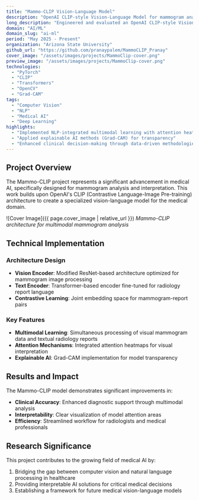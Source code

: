 ```yaml
---
title: "Mammo-CLIP Vision-Language Model"
description: "OpenAI CLIP-style Vision-Language Model for mammogram analysis with radiology reports alignment"
long_description: "Engineered and evaluated an OpenAI CLIP-style Vision-Language Model (Mammo-CLIP) to align mammogram images with radiology reports, utilizing data-driven methodologies to enhance clinical decision-making."
domain: "AI/ML"
domain_slug: "ai-ml"
period: "May 2025 - Present"
organization: "Arizona State University"
github_url: "https://github.com/pranaypalem/MammoCLIP_Pranay"
cover_image: "/assets/images/projects/MammoClip-cover.png"
preview_image: "/assets/images/projects/MammoClip-cover.png"
technologies:
  - "PyTorch"
  - "CLIP"
  - "Transformers"
  - "OpenCV"
  - "Grad-CAM"
tags:
  - "Computer Vision"
  - "NLP"
  - "Medical AI"
  - "Deep Learning"
highlights:
  - "Implemented NLP-integrated multimodal learning with attention heatmaps"
  - "Applied explainable AI methods (Grad-CAM) for transparency"
  - "Enhanced clinical decision-making through data-driven methodologies"
---
```


## Project Overview

The Mammo-CLIP project represents a significant advancement in medical AI, specifically designed for mammogram analysis and interpretation. This work builds upon OpenAI's CLIP (Contrastive Language-Image Pre-training) architecture to create a specialized vision-language model for the medical domain.

![Cover Image]({{ page.cover_image | relative_url }})
*Mammo-CLIP architecture for multimodal mammogram analysis*

## Technical Implementation

### Architecture Design
- **Vision Encoder**: Modified ResNet-based architecture optimized for mammogram image processing
- **Text Encoder**: Transformer-based encoder fine-tuned for radiology report language
- **Contrastive Learning**: Joint embedding space for mammogram-report pairs

### Key Features
- **Multimodal Learning**: Simultaneous processing of visual mammogram data and textual radiology reports
- **Attention Mechanisms**: Integrated attention heatmaps for visual interpretation
- **Explainable AI**: Grad-CAM implementation for model transparency

## Results and Impact

The Mammo-CLIP model demonstrates significant improvements in:
- **Clinical Accuracy**: Enhanced diagnostic support through multimodal analysis
- **Interpretability**: Clear visualization of model attention areas
- **Efficiency**: Streamlined workflow for radiologists and medical professionals

## Research Significance

This project contributes to the growing field of medical AI by:
1. Bridging the gap between computer vision and natural language processing in healthcare
2. Providing interpretable AI solutions for critical medical decisions
3. Establishing a framework for future medical vision-language models